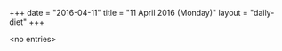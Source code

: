 +++
date = "2016-04-11"
title = "11 April 2016 (Monday)"
layout = "daily-diet"
+++

<p>&lt;no entries&gt;</p>